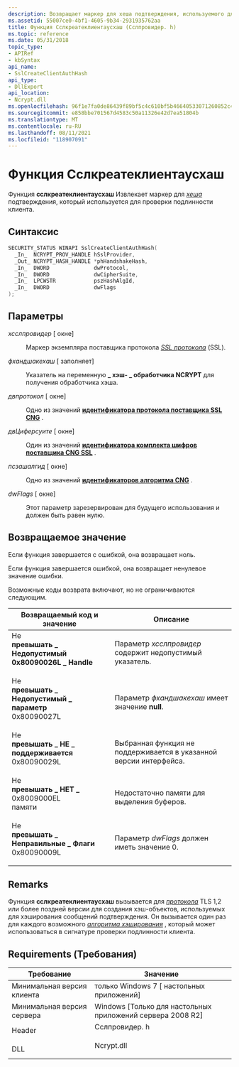 ```yaml
---
description: Возвращает маркер для хеша подтверждения, используемого для проверки подлинности клиента.
ms.assetid: 55007ce0-4bf1-4605-9b34-2931935762aa
title: Функция Сслкреатеклиентаусхаш (Сслпровидер. h)
ms.topic: reference
ms.date: 05/31/2018
topic_type:
- APIRef
- kbSyntax
api_name:
- SslCreateClientAuthHash
api_type:
- DllExport
api_location:
- Ncrypt.dll
ms.openlocfilehash: 96f1e7fa0de86439f89bf5c4c610bf5b46640533071260852c47321c5a1c6673
ms.sourcegitcommit: e858bbe701567d4583c50a11326e42d7ea51804b
ms.translationtype: MT
ms.contentlocale: ru-RU
ms.lasthandoff: 08/11/2021
ms.locfileid: "118907091"
---
```

# <a name="sslcreateclientauthhash-function"></a>Функция Сслкреатеклиентаусхаш

Функция **сслкреатеклиентаусхаш** Извлекает маркер для [*хеша*](/windows/desktop/SecGloss/h-gly) подтверждения, который используется для проверки подлинности клиента.

## <a name="syntax"></a>Синтаксис


```C++
SECURITY_STATUS WINAPI SslCreateClientAuthHash(
  _In_  NCRYPT_PROV_HANDLE hSslProvider,
  _Out_ NCRYPT_HASH_HANDLE *phHandshakeHash,
  _In_  DWORD              dwProtocol,
  _In_  DWORD              dwCipherSuite,
  _In_  LPCWSTR            pszHashAlgId,
  _In_  DWORD              dwFlags
);
```



## <a name="parameters"></a>Параметры

<dl> <dt>

*хсслпровидер* \[ окне\]
</dt> <dd>

Маркер экземпляра поставщика протокола [*SSL протокола*](/windows/desktop/SecGloss/s-gly) (SSL).

</dd> <dt>

*фхандшакехаш* \[ заполняет\]
</dt> <dd>

Указатель на переменную **\_ хэш- \_ обработчика NCRYPT** для получения обработчика хэша.

</dd> <dt>

*двпротокол* \[ окне\]
</dt> <dd>

Одно из значений [**идентификатора протокола поставщика SSL CNG**](https://msdn.microsoft.com/library/Hh971257(v=VS.85).aspx) .

</dd> <dt>

*двЦиферсуите* \[ окне\]
</dt> <dd>

Один из значений [**идентификатора комплекта шифров поставщика CNG SSL**](https://msdn.microsoft.com/library/Hh971253(v=VS.85).aspx) .

</dd> <dt>

*псзашалгид* \[ окне\]
</dt> <dd>

Одно из значений [**идентификаторов алгоритма CNG**](cng-algorithm-identifiers.md) .

</dd> <dt>

*dwFlags* \[ окне\]
</dt> <dd>

Этот параметр зарезервирован для будущего использования и должен быть равен нулю.

</dd> </dl>

## <a name="return-value"></a>Возвращаемое значение

Если функция завершается с ошибкой, она возвращает ноль.

Если функция завершается ошибкой, она возвращает ненулевое значение ошибки.

Возможные коды возврата включают, но не ограничиваются следующим.



| Возвращаемый код и значение                                                                                                                                                       | Описание                                                                                  |
|-------------------------------------------------------------------------------------------------------------------------------------------------------------------------|----------------------------------------------------------------------------------------------|
| <dl> Не <dt>**превышать \_ Недопустимый 0x80090026L \_ Handle**</dt> <dt></dt> </dl>    | Параметр *хсслпровидер* содержит недопустимый указатель.<br/>                |
| <dl> Не <dt>**превышать \_ Недопустимый \_ параметр**</dt> <dt>0x80090027L</dt> </dl> | Параметр *фхандшакехаш* имеет значение **null**.<br/>                               |
| <dl> Не <dt>**превышать \_ НЕ \_ поддерживается**</dt> <dt>0x80090029L</dt> </dl>     | Выбранная функция не поддерживается в указанной версии интерфейса.<br/> |
| <dl> Не <dt>**превышать \_ НЕТ \_**</dt> <dt>0x8009000EL</dt> памяти </dl>         | Недостаточно памяти для выделения буферов.<br/>                                          |
| <dl> Не <dt>**превышать \_ Неправильные \_ Флаги**</dt> <dt>0x80090009L</dt> </dl>         | Параметр *dwFlags* должен иметь значение 0.<br/>                                      |



 

## <a name="remarks"></a>Remarks

Функция **сслкреатеклиентаусхаш** вызывается для [*протокола*](/windows/desktop/SecGloss/t-gly) TLS 1,2 или более поздней версии для создания хэш-объектов, используемых для хэширования сообщений подтверждения. Он вызывается один раз для каждого возможного [*алгоритма хэширования*](/windows/desktop/SecGloss/h-gly) , который может использоваться в сигнатуре проверки подлинности клиента.

## <a name="requirements"></a>Requirements (Требования)



| Требование | Значение |
|-------------------------------------|------------------------------------------------------------------------------------------|
| Минимальная версия клиента<br/> | только Windows 7 \[ настольных приложений\]<br/>                                               |
| Минимальная версия сервера<br/> | Windows \[Только для настольных приложений сервера 2008 R2\]<br/>                                  |
| Header<br/>                   | <dl> <dt>Сслпровидер. h</dt> </dl> |
| DLL<br/>                      | <dl> <dt>Ncrypt.dll</dt> </dl>    |



 

